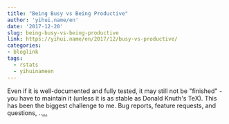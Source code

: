 ```yaml
---
title: "Being Busy vs Being Productive"
author: 'yihui.name/en'
date: '2017-12-20'
slug: being-busy-vs-being-productive
link: https://yihui.name/en/2017/12/busy-vs-productive/
categories:
- bloglink
tags:
  - rstats
  - yihuinameen
---
```


Even if it is well-documented and fully tested, it may still not be "finished" - you have to maintain it (unless it is as stable as Donald Knuth's TeX). This has been the biggest challenge to me. Bug reports, feature requests, and questions, ..[... <i class="fas fa-external-link-alt"></i>](https://yihui.name/en/2017/12/busy-vs-productive/)


